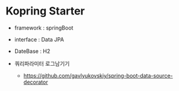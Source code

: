 # Kopring Starter

- framework : springBoot
- interface : Data JPA
- DateBase : H2


- 쿼리파라미터 로그남기기 
  - https://github.com/gavlyukovskiy/spring-boot-data-source-decorator